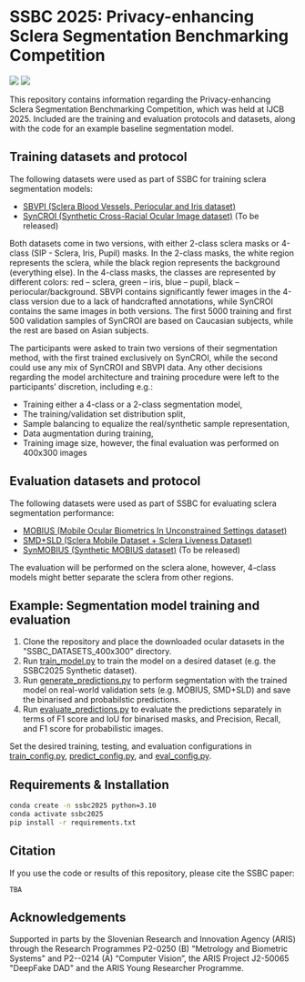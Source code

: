 # SSBC 2025: Privacy-enhancing Sclera Segmentation Benchmarking Competition

<a href='TODO'><img src='https://img.shields.io/badge/Paper-arXiv-red'></a>
<a href='https://ijcb2025.ieee-biometrics.org/competitions/'><img src='https://img.shields.io/badge/Competition_at-IJCB_2025-blue'></a>

This repository contains information regarding the Privacy-enhancing Sclera Segmentation Benchmarking Competition, which was held at IJCB 2025.
Included are the training and evaluation protocols and datasets, along with the code for an example baseline segmentation model. 
  
## Training datasets and protocol
The following datasets were used as part of SSBC for training sclera segmentation models: 
- [SBVPI (Sclera Blood Vessels, Periocular and Iris dataset)](https://sclera.fri.uni-lj.si/datasets.html)  
- [SynCROI (Synthetic Cross-Racial Ocular Image dataset)](https://sclera.fri.uni-lj.si/datasets.html) (To be released)

Both datasets come in two versions, with either 2-class sclera masks or 4-class (SIP - Sclera, Iris, Pupil) masks. In the 2-class masks, the white region represents the sclera, while the black region represents the background (everything else). In the 4-class masks, the classes are represented by different colors: red – sclera, green – iris, blue – pupil, black – periocular/background. SBVPI contains significantly fewer images in the 4-class version due to a lack of handcrafted annotations, while SynCROI contains the same images in both versions. The first 5000 training and first 500 validation samples of SynCROI are based on Caucasian subjects, while the rest are based on Asian subjects.

The participants were asked to train two versions of their segmentation method, with the first trained exclusively on SynCROI, while the second could use any mix of SynCROI and SBVPI data. Any other decisions regarding the model architecture and training procedure were left to the participants’ discretion, including e.g.:
- Training either a 4-class or a 2-class segmentation model,
- The training/validation set distribution split,
- Sample balancing to equalize the real/synthetic sample representation,
- Data augmentation during training,
- Training image size, however, the final evaluation was performed on 400x300 images

## Evaluation datasets and protocol
The following datasets were used as part of SSBC for evaluating sclera segmentation performance: 
- [MOBIUS (Mobile Ocular Biometrics In Unconstrained Settings dataset)](https://sclera.fri.uni-lj.si/datasets.html)
- [SMD+SLD (Sclera Mobile Dataset + Sclera Liveness Dataset)](https://sites.google.com/site/dasabhijit2048/datatsets)
- [SynMOBIUS (Synthetic MOBIUS dataset)](https://sclera.fri.uni-lj.si/datasets.html) (To be released)

The evaluation will be performed on the sclera alone, however, 4-class models might better separate the sclera from other regions.


## Example: Segmentation model training and evaluation
1. Clone the repository and place the downloaded ocular datasets in the "SSBC_DATASETS_400x300" directory.  
2. Run [train_model.py](https://github.com/dariant/SSBC2025_Segmentation/blob/main/train_model.py) to train the model on a desired dataset (e.g. the SSBC2025 Synthetic dataset).
3. Run [generate_predictions.py](https://github.com/dariant/SSBC2025_Segmentation/blob/main/generate_predictions.py) to perform segmentation with the trained model on real-world validation sets (e.g. MOBIUS, SMD+SLD) and save the binarised and probabilstic predictions. 
4. Run [evaluate_predictions.py](https://github.com/dariant/SSBC2025_Segmentation/blob/main/evaluate_predictions.py) to evaluate the predictions separately in terms of F1 score and IoU for binarised masks, and Precision, Recall, and F1 score for probabilistic images. 

Set the desired training, testing, and evaluation configurations in [train_config.py](https://github.com/dariant/SSBC2025_Segmentation/blob/main/configs/train_config.py), [predict_config.py](https://github.com/dariant/SSBC2025_Segmentation/blob/main/configs/predict_config.py), and [eval_config.py](https://github.com/dariant/SSBC2025_Segmentation/blob/main/configs/eval_config.py).



## Requirements & Installation
```bash
conda create -n ssbc2025 python=3.10
conda activate ssbc2025
pip install -r requirements.txt
```

## Citation
If you use the code or results of this repository, please cite the SSBC paper:
```
TBA
```



## Acknowledgements

Supported in parts by the Slovenian Research and Innovation Agency (ARIS) through the Research Programmes P2-0250 (B) "Metrology and Biometric Systems" and P2--0214 (A) “Computer Vision”, the ARIS Project J2-50065 "DeepFake DAD" and the ARIS Young Researcher Programme.
